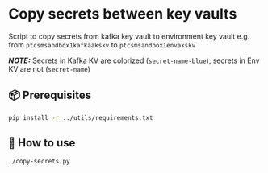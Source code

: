 # Copy secrets between key vaults

Script to copy secrets from kafka key vault to environment key vault
e.g. from `ptcsmsandbox1kafkaakskv` to `ptcsmsandbox1envakskv`

**_NOTE:_**  Secrets in Kafka KV are colorized (`secret-name-blue`), secrets in Env KV are not (`secret-name`)

## 📦 Prerequisites

```bash
pip install -r ../utils/requirements.txt
```

## 🚀 How to use

```bash
./copy-secrets.py
```
